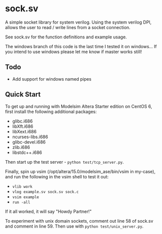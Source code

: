 sock.sv
=======

A simple socket library for system verilog. Using the system verilog DPI, allows the user to read / write lines from a socket connection.

See sock.sv for the function definitions and example usage.

The windows branch of this code is the last time I tested it on windows... If you intend to use windows please let me know if master works still!

Todo
----

* Add support for windows named pipes


Quick Start
-----------

To get up and running with Modelsim Altera Starter edition on CentOS 6, first install the following additional packages:

* glibc.i686
* libXft.i686
* libXext.i686
* ncurses-libs.i686
* glibc-devel.i686
* zlib.i686
* libstdc++.i686

Then start up the test server - ```python test/tcp_server.py```.

Finally, spin up vsim (/opt/altera/15.0/modelsim_ase/bin/vsim in my-case), and run the following in the vsim shell to test it out:

* ```vlib work```
* ```vlog example.sv sock.sv sock.c```
* ```vsim example```
* ```run -all```

If it all worked, it will say "Howdy Partner!"

To experiment with unix domain sockets, comment out line 58 of sock.sv and comment in line 59. Then use with ```python test/unix_server.py```.
